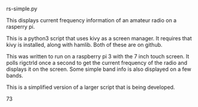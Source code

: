 rs-simple.py

This displays current frequency information of an amateur radio on a
rasperry pi.

This is a python3 script that uses kivy as a screen manager.
It requires that kivy is installed, along with hamlib.
Both of these are on github.


This was written to run on a raspberry pi 3 with the 7 inch touch
screen.  It polls rigctrld once a second to get the current frequency
of the radio and displays it on the screen.  Some simple band info is
also displayed on a few bands.

This is a simplified version of a larger script that is being
developed.


73